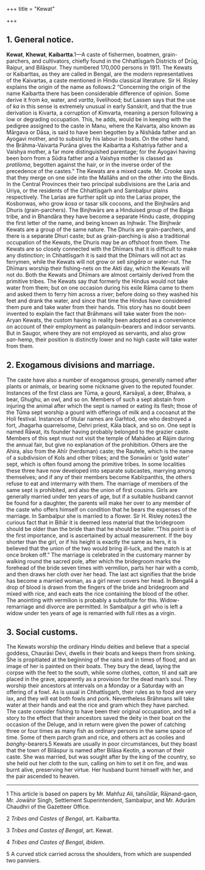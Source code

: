 +++
title = "Kewat"

+++



## 1. General notice.



**Kewat**, **Khewat**, **Kaibartta**.1—A caste of fishermen, boatmen, grain-parchers, and cultivators, chiefly found in the Chhattīsgarh Districts of Drūg, Raipur, and Bilāspur. They numbered 170,000 persons in 1911. The Kewats or Kaibarttas, as they are called in Bengal, are the modern representatives of the Kaivartas, a caste mentioned in Hindu classical literature. Sir H. Risley explains the origin of the name as follows:2 “Concerning the origin of the name Kaibartta there has been considerable difference of opinion. Some derive it from *ka*, water, and *vartta*, livelihood; but Lassen says that the use of *ka* in this sense is extremely unusual in early Sanskrit, and that the true derivation is Kivarta, a corruption of Kimvarta, meaning a person following a low or degrading occupation. This, he adds, would be in keeping with the pedigree assigned to the caste in Manu, where the Kaivarta, also known as Mārgava or Dāsa, is said to have been begotten by a Nishāda father and an Ayogavi mother, and to subsist by his labour in boats. On the other hand, the Brāhma-Vaivarta Purāna gives the Kaibartta a Kshatriya father and a Vaishya mother, a far more distinguished parentage; for the Ayogavi having been born from a Sūdra father and a Vaishya mother is classed as *pratiloma*, begotten against the hair, or in the inverse order of the precedence of the castes.” The Kewats are a mixed caste. Mr. Crooke says that they merge on one side into the Mallāhs and on the other into the Binds. In the Central Provinces their two principal subdivisions are the Laria and Uriya, or the residents of the Chhattīsgarh and Sambalpur plains respectively. The Larias are further split up into the Larias proper, the Kosbonwas, who grow *kosa* or tasar silk cocoons, and the Binjhwārs and Dhuris \(grain-parchers\). The Binjhwārs are a Hinduised group of the Baiga tribe, and in Bhandāra they have become a separate Hindu caste, dropping the first letter of the name, and being known as Injhwār. The Binjhwār Kewats are a group of the same nature. The Dhuris are grain-parchers, and there is a separate Dhuri caste; but as grain-parching is also a traditional occupation of the Kewats, the Dhuris may be an offshoot from them. The Kewats are so closely connected with the Dhīmars that it is difficult to make any distinction; in Chhattīsgarh it is said that the Dhīmars will not act as ferrymen, while the Kewats will not grow or sell *singāra* or water-nut. The Dhīmars worship their fishing-nets on the Akti day, which the Kewats will not do. Both the Kewats and Dhīmars are almost certainly derived from the primitive tribes. The Kewats say that formerly the Hindus would not take water from them; but on one occasion during his exile Rāma came to them and asked them to ferry him across a river; before doing so they washed his feet and drank the water, and since that time the Hindus have considered them pure and take water from their hands. This story has no doubt been invented to explain the fact that Brāhmans will take water from the non-Aryan Kewats, the custom having in reality been adopted as a convenience on account of their employment as palanquin-bearers and indoor servants. But in Saugor, where they are not employed as servants, and also grow *san*-hemp, their position is distinctly lower and no high caste will take water from them.





## 2. Exogamous divisions and marriage.



The caste have also a number of exogamous groups, generally named after plants or animals, or bearing some nickname given to the reputed founder. Instances of the first class are Tūma, a gourd, Karsāyal, a deer, Bhalwa, a bear, Ghughu, an owl, and so on. Members of such a sept abstain from injuring the animal after which the sept is named or eating its flesh; those of the Tūma sept worship a gourd with offerings of milk and a cocoanut at the Holi festival. Instances of titular names are Garhtod, one who destroyed a fort, Jhagarha quarrelsome, Dehri priest, Kāla black, and so on. One sept is named Rāwat, its founder having probably belonged to the grazier caste. Members of this sept must not visit the temple of Mahādeo at Rājim during the annual fair, but give no explanation of the prohibition. Others are the Ahira, also from the Ahīr \(herdsman\) caste; the Rautele, which is the name of a subdivision of Kols and other tribes; and the Sonwāni or ‘gold water’ sept, which is often found among the primitive tribes. In some localities these three have now developed into separate subcastes, marrying among themselves; and if any of their members become Kabīrpanthis, the others refuse to eat and intermarry with them. The marriage of members of the same sept is prohibited, and also the union of first cousins. Girls are generally married under ten years of age, but if a suitable husband cannot be found for a daughter, the parents will make her over to any member of the caste who offers himself on condition that he bears the expenses of the marriage. In Sambalpur she is married to a flower. Sir H. Risley notes3 the curious fact that in Bihār it is deemed less material that the bridegroom should be older than the bride than that he should be taller. “This point is of the first importance, and is ascertained by actual measurement. If the boy shorter than the girl, or if his height is exactly the same as hers, it is believed that the union of the two would bring ill-luck, and the match is at once broken off.” The marriage is celebrated in the customary manner by walking round the sacred pole, after which the bridegroom marks the forehead of the bride seven times with vermilion, parts her hair with a comb, and then draws her cloth over her head. The last act signifies that the bride has become a married woman, as a girl never covers her head. In Bengal4 a drop of blood is drawn from the fingers of the bride and bridegroom and mixed with rice, and each eats the rice containing the blood of the other. The anointing with vermilion is probably a substitute for this. Widow-remarriage and divorce are permitted. In Sambalpur a girl who is left a widow under ten years of age is remarried with full rites as a virgin.





## 3. Social customs.



The Kewats worship the ordinary Hindu deities and believe that a special goddess, Chaurāsi Devi, dwells in their boats and keeps them from sinking. She is propitiated at the beginning of the rains and in times of flood, and an image of her is painted on their boats. They bury the dead, laying the corpse with the feet to the south, while some clothes, cotton, til and salt are placed in the grave, apparently as a provision for the dead man’s soul. They worship their ancestors at intervals on a Monday or a Saturday with an offering of a fowl. As is usual in Chhattīsgarh, their rules as to food are very lax, and they will eat both fowls and pork. Nevertheless Brāhmans will take water at their hands and eat the rice and gram which they have parched. The caste consider fishing to have been their original occupation, and tell a story to the effect that their ancestors saved the deity in their boat on the occasion of the Deluge, and in return were given the power of catching three or four times as many fish as ordinary persons in the same space of time. Some of them parch gram and rice, and others act as coolies and *banghy*-bearers.5 Kewats are usually in poor circumstances, but they boast that the town of Bilāspur is named after Bilāsa Keotin, a woman of their caste. She was married, but was sought after by the king of the country, so she held out her cloth to the sun, calling on him to set it on fire, and was burnt alive, preserving her virtue. Her husband burnt himself with her, and the pair ascended to heaven. 





* * *

1 This article is based on papers by Mr. Mahfuz Ali, tahsīldār, Rājnand-gaon, Mr. Jowāhir Singh, Settlement Superintendent, Sambalpur, and Mr. Adurām Chaudhri of the Gazetteer Office.

2 *Tribes and Castes of Bengal*, art. Kaibartta.

3 *Tribes and Castes of Bengal*, art. Kewat.

4 *Tribes and Castes of Bengal*, *ibidem*.

5 A curved stick carried across the shoulders, from which are suspended two panniers.




